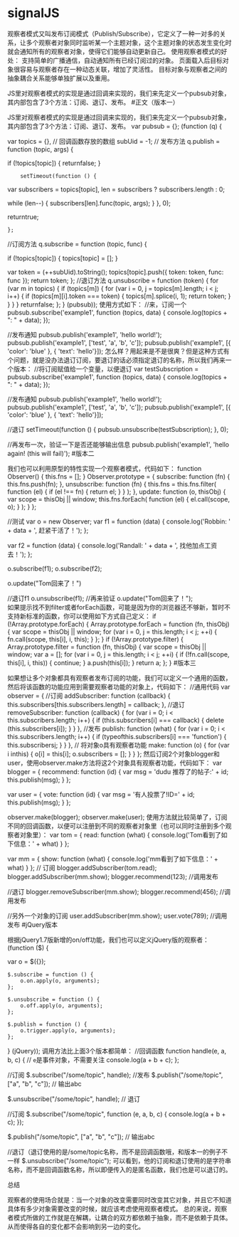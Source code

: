 # signalJS
观察者模式又叫发布订阅模式（Publish/Subscribe），它定义了一种一对多的关系，让多个观察者对象同时监听某一个主题对象，这个主题对象的状态发生变化时就会通知所有的观察者对象，使得它们能够自动更新自己。
使用观察者模式的好处：
支持简单的广播通信，自动通知所有已经订阅过的对象。
页面载入后目标对象很容易与观察者存在一种动态关联，增加了灵活性。
目标对象与观察者之间的抽象耦合关系能够单独扩展以及重用。

JS里对观察者模式的实现是通过回调来实现的，我们来先定义一个pubsub对象，其内部包含了3个方法：订阅、退订、发布。
#正文（版本一）

JS里对观察者模式的实现是通过回调来实现的，我们来先定义一个pubsub对象，其内部包含了3个方法：订阅、退订、发布。
var pubsub = {};
(function (q) {

var topics = {}, // 回调函数存放的数组
        subUid = -1;
// 发布方法
    q.publish = function (topic, args) {

if (!topics[topic]) {
returnfalse;
        }

        setTimeout(function () {
var subscribers = topics[topic],
                len = subscribers ? subscribers.length : 0;

while (len--) {
                subscribers[len].func(topic, args);
            }
        }, 0);

returntrue;

    };
//订阅方法
    q.subscribe = function (topic, func) {

if (!topics[topic]) {
            topics[topic] = [];
        }

var token = (++subUid).toString();
        topics[topic].push({
            token: token,
            func: func
        });
return token;
    };
//退订方法
    q.unsubscribe = function (token) {
for (var m in topics) {
if (topics[m]) {
for (var i = 0, j = topics[m].length; i < j; i++) {
if (topics[m][i].token === token) {
                        topics[m].splice(i, 1);
return token;
                    }
                }
            }
        }
returnfalse;
    };
} (pubsub));
使用方式如下：
//来，订阅一个
pubsub.subscribe('example1', function (topics, data) {
    console.log(topics + ": " + data);
});

//发布通知
pubsub.publish('example1', 'hello world!');
pubsub.publish('example1', ['test', 'a', 'b', 'c']);
pubsub.publish('example1', [{ 'color': 'blue' }, { 'text': 'hello'}]);
怎么样？用起来是不是很爽？但是这种方式有个问题，就是没办法退订订阅，要退订的话必须指定退订的名称，所以我们再来一个版本：
//将订阅赋值给一个变量，以便退订
var testSubscription = pubsub.subscribe('example1', function (topics, data) {
    console.log(topics + ": " + data);
});

//发布通知
pubsub.publish('example1', 'hello world!');
pubsub.publish('example1', ['test', 'a', 'b', 'c']);
pubsub.publish('example1', [{ 'color': 'blue' }, { 'text': 'hello'}]);

//退订
setTimeout(function () {
    pubsub.unsubscribe(testSubscription);
}, 0);

//再发布一次，验证一下是否还能够输出信息
pubsub.publish('example1', 'hello again! (this will fail)');
#版本二

我们也可以利用原型的特性实现一个观察者模式，代码如下：
function Observer() {
this.fns = [];
}
Observer.prototype = {
    subscribe: function (fn) {
this.fns.push(fn);
    },
    unsubscribe: function (fn) {
this.fns = this.fns.filter(
function (el) {
if (el !== fn) {
return el;
                            }
                        }
                    );
    },
    update: function (o, thisObj) {
var scope = thisObj || window;
this.fns.forEach(
function (el) {
                            el.call(scope, o);
                        }
                    );
    }
};

//测试
var o = new Observer;
var f1 = function (data) {
    console.log('Robbin: ' + data + ', 赶紧干活了！');
};

var f2 = function (data) {
    console.log('Randall: ' + data + ', 找他加点工资去！');
};

o.subscribe(f1);
o.subscribe(f2);

o.update("Tom回来了！")

//退订f1
o.unsubscribe(f1);
//再来验证
o.update("Tom回来了！");   
如果提示找不到filter或者forEach函数，可能是因为你的浏览器还不够新，暂时不支持新标准的函数，你可以使用如下方式自己定义：
if (!Array.prototype.forEach) {
    Array.prototype.forEach = function (fn, thisObj) {
var scope = thisObj || window;
for (var i = 0, j = this.length; i < j; ++i) {
            fn.call(scope, this[i], i, this);
        }
    };
}
if (!Array.prototype.filter) {
    Array.prototype.filter = function (fn, thisObj) {
var scope = thisObj || window;
var a = [];
for (var i = 0, j = this.length; i < j; ++i) {
if (!fn.call(scope, this[i], i, this)) {
continue;
            }
            a.push(this[i]);
        }
return a;
    };
}
#版本三

如果想让多个对象都具有观察者发布订阅的功能，我们可以定义一个通用的函数，然后将该函数的功能应用到需要观察者功能的对象上，代码如下：
//通用代码
var observer = {
//订阅
    addSubscriber: function (callback) {
this.subscribers[this.subscribers.length] = callback;
    },
//退订
    removeSubscriber: function (callback) {
for (var i = 0; i < this.subscribers.length; i++) {
if (this.subscribers[i] === callback) {
delete (this.subscribers[i]);
            }
        }
    },
//发布
    publish: function (what) {
for (var i = 0; i < this.subscribers.length; i++) {
if (typeofthis.subscribers[i] === 'function') {
this.subscribers[i](what);
            }
        }
    },
// 将对象o具有观察者功能
    make: function (o) { 
for (var i inthis) {
            o[i] = this[i];
            o.subscribers = [];
        }
    }
};
然后订阅2个对象blogger和user，使用observer.make方法将这2个对象具有观察者功能，代码如下：
var blogger = {
    recommend: function (id) {
var msg = 'dudu 推荐了的帖子:' + id;
this.publish(msg);
    }
};

var user = {
    vote: function (id) {
var msg = '有人投票了!ID=' + id;
this.publish(msg);
    }
};

observer.make(blogger);
observer.make(user);
使用方法就比较简单了，订阅不同的回调函数，以便可以注册到不同的观察者对象里（也可以同时注册到多个观察者对象里）：
var tom = {
    read: function (what) {
        console.log('Tom看到了如下信息：' + what)
    }
};

var mm = {
    show: function (what) {
        console.log('mm看到了如下信息：' + what)
    }
};
// 订阅
blogger.addSubscriber(tom.read);
blogger.addSubscriber(mm.show);
blogger.recommend(123); //调用发布

//退订
blogger.removeSubscriber(mm.show);
blogger.recommend(456); //调用发布

//另外一个对象的订阅
user.addSubscriber(mm.show);
user.vote(789); //调用发布
#jQuery版本

根据jQuery1.7版新增的on/off功能，我们也可以定义jQuery版的观察者：
(function ($) {

var o = $({});

    $.subscribe = function () {
        o.on.apply(o, arguments);
    };

    $.unsubscribe = function () {
        o.off.apply(o, arguments);
    };

    $.publish = function () {
        o.trigger.apply(o, arguments);
    };

} (jQuery));
调用方法比上面3个版本都简单：
//回调函数
function handle(e, a, b, c) {
// `e`是事件对象，不需要关注
    console.log(a + b + c);
};

//订阅
$.subscribe("/some/topic", handle);
//发布
$.publish("/some/topic", ["a", "b", "c"]); // 输出abc


$.unsubscribe("/some/topic", handle); // 退订

//订阅
$.subscribe("/some/topic", function (e, a, b, c) {
    console.log(a + b + c);
});

$.publish("/some/topic", ["a", "b", "c"]); // 输出abc

//退订（退订使用的是/some/topic名称，而不是回调函数哦，和版本一的例子不一样
$.unsubscribe("/some/topic"); 
可以看到，他的订阅和退订使用的是字符串名称，而不是回调函数名称，所以即便传入的是匿名函数，我们也是可以退订的。




总结

观察者的使用场合就是：当一个对象的改变需要同时改变其它对象，并且它不知道具体有多少对象需要改变的时候，就应该考虑使用观察者模式。
总的来说，观察者模式所做的工作就是在解耦，让耦合的双方都依赖于抽象，而不是依赖于具体。从而使得各自的变化都不会影响到另一边的变化。